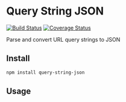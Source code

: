 # Query String JSON

[![Build Status](https://travis-ci.org/mjhea0/query-string-json.svg?branch=master)](https://travis-ci.org/mjhea0/query-string-json)
[![Coverage Status](https://coveralls.io/repos/github/mjhea0/query-string-json/badge.svg?branch=master)](https://coveralls.io/github/mjhea0/query-string-json?branch=master)

Parse and convert URL query strings to JSON

## Install

```sh
npm install query-string-json
```

## Usage
